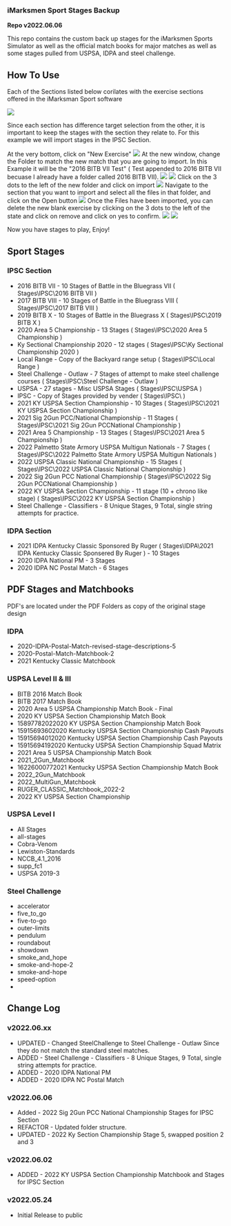 ### iMarksmen Sport Stages Backup

**Repo v2022.06.06**

This repo contains the custom back up stages for the iMarksmen Sports Simulator as well as the official match books for major matches as well as some stages pulled from USPSA, IDPA and steel challenge.

## How To Use

Each of the Sections listed below corilates with the exercise sections offered in the iMarksman Sport software

![](images/ExerciseMode.PNG)

Since each section has difference target selection from the other, it is important to keep the stages with the section they relate to.
For this example we will import stages in the IPSC Section.

At the very bottom, click on "New Exercise"
![](images/newExercise.PNG)
At the new window, change the Folder to match the new match that you are going to import.  In this Example it will be the "2016 BITB VII Test" ( Test appended to 2016 BITB VII becuase I already have a folder called 2016 BITB VII).
![](images/NewExerciseDefault.PNG)
![](images/ChangedExercise.PNG)
Click on the 3 dots to the left of the new folder and click on import
![](images/NewSrctionImport.PNG)
Navigate to the section that you want to import and select all the files in that folder, and click on the Open button
![](images/selectfiles.PNG)
Once the Files have been imported, you can delete the new blank exercise by clicking on the 3 dots to the left of the state and click on remove and click on yes to confirm.
![](images/DeleteNewExercise.PNG)
![](images/confirm.PNG)
 
Now you have stages to play, Enjoy!


## Sport Stages

### IPSC Section

* 2016 BITB VII - 10 Stages of Battle in the Bluegrass VII ( Stages\IPSC\2016 BITB VII )
* 2017 BITB VIII - 10 Stages of Battle in the Bluegrass VIII ( Stages\IPSC\2017 BITB VIII )
* 2019 BITB X - 10 Stages of Battle in the Bluegrass X ( Stages\IPSC\2019 BITB X )
* 2020 Area 5 Championship - 13 Stages ( Stages\IPSC\2020 Area 5 Championship )
* Ky Sectional Championship 2020 - 12 stages ( Stages\IPSC\Ky Sectional Championship 2020 )
* Local Range - Copy of the Backyard range setup ( Stages\IPSC\Local Range )
* Steel Challenge - Outlaw - 7 Stages of attempt to make steel challenge courses ( Stages\IPSC\Steel Challenge - Outlaw )
* USPSA - 27 stages  - Misc USPSA Stages ( Stages\IPSC\USPSA )
* IPSC - Copy of Stages provided by vender ( Stages\IPSC\ )
* 2021 KY USPSA Section Championship  - 10 Stages ( Stages\IPSC\2021 KY USPSA Section Championship )
* 2021 Sig 2Gun PCC/National Championship - 11 Stages ( Stages\IPSC\2021 Sig 2Gun PCCNational Championship )
* 2021 Area 5 Championship - 13 Stages ( Stages\IPSC\2021 Area 5 Championship )
* 2022 Palmetto State Armory USPSA Multigun Nationals - 7 Stages ( Stages\IPSC\2022 Palmetto State Armory USPSA Multigun Nationals )
* 2022 USPSA Classic National Championship - 15 Stages ( Stages\IPSC\2022 USPSA Classic National Championship )
* 2022 Sig 2Gun PCC National Championship  ( Stages\IPSC\2022 Sig 2Gun PCCNational Championship )
* 2022 KY USPSA Section Championship - 11 stage (10 + chrono like stage) ( Stages\IPSC\2022 KY USPSA Section Championship )
* Steel Challenge - Classifiers - 8 Unique Stages, 9 Total, single string attempts for practice.

### IDPA Section

* 2021 IDPA Kentucky Classic Sponsored By Ruger ( Stages\IDPA\2021 IDPA Kentucky Classic Sponsered By Ruger ) - 10 Stages
* 2020 IDPA National PM - 3 Stages
* 2020 IDPA NC Postal Match - 6 Stages

## PDF Stages and Matchbooks


PDF's are located under the PDF Folders as copy of the original stage design

### IDPA

* 2020-IDPA-Postal-Match-revised-stage-descriptions-5
* 2020-Postal-Match-Matchbook-2
* 2021 Kentucky Classic Matchbook

### USPSA Level II & III
* BITB 2016 Match Book
* BITB 2017 Match Book
* 2020 Area 5 USPSA Championship Match Book - Final
* 2020 KY USPSA Section Championship Match Book
* 15897782022020 KY USPSA Section Championship Match Book
* 15915693602020 Kentucky USPSA Section Championship Cash Payouts
* 15915694012020 Kentucky USPSA Section Championship Cash Payouts
* 15915694192020 Kentucky USPSA Section Championship Squad Matrix
* 2021 Area 5 USPSA Championship Match Book
* 2021_2Gun_Matchbook
* 16226000772021 Kentucky USPSA Section Championship Match Book
* 2022_2Gun_Matchbook
* 2022_MultiGun_Matchbook
* RUGER_CLASSIC_Matchbook_2022-2
* 2022 KY USPSA Section Championship

### USPSA Level I
* All Stages
* all-stages
* Cobra-Venom
* Lewiston-Standards
* NCCB_4.1_2016
* supp_fc1
* USPSA 2019-3

### Steel Challenge
* accelerator
* five_to_go
* five-to-go
* outer-limits
* pendulum
* roundabout
* showdown
* smoke_and_hope
* smoke-and-hope-2
* smoke-and-hope
* speed-option
* 

## Change Log

### v2022.06.xx

* UPDATED - Changed SteelChallenge to Steel Challenge - Outlaw Since they do not match the standard steel matches.
* ADDED - Steel Challenge - Classifiers - 8 Unique Stages, 9 Total, single string attempts for practice.
* ADDED - 2020 IDPA National PM
* ADDED - 2020 IDPA NC Postal Match

### v2022.06.06

* Added - 2022 Sig 2Gun PCC National Championship Stages for IPSC Section
* REFACTOR - Updated folder structure.
* UPDATED - 2022 Ky Section Championship Stage 5, swapped position 2 and 3

### v2022.06.02

* ADDED - 2022 KY USPSA Section Championship Matchbook and Stages for IPSC Section

### v2022.05.24
* Initial Release to public